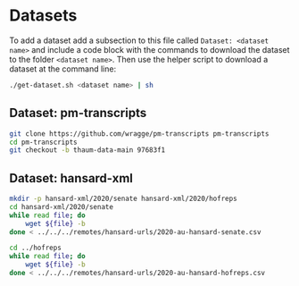 # Datasets

To add a dataset add a subsection to this file called `Dataset: <dataset name>` and include a code block with the commands to download the dataset to the folder `<dataset name>`. Then use the helper script to download a dataset at the command line:
``` sh
./get-dataset.sh <dataset name> | sh
```

## Dataset: pm-transcripts

``` sh
git clone https://github.com/wragge/pm-transcripts pm-transcripts
cd pm-transcripts
git checkout -b thaum-data-main 97683f1
```

## Dataset: hansard-xml

``` sh
mkdir -p hansard-xml/2020/senate hansard-xml/2020/hofreps
cd hansard-xml/2020/senate
while read file; do
    wget ${file} -b
done < ../../../remotes/hansard-urls/2020-au-hansard-senate.csv

cd ../hofreps
while read file; do
    wget ${file} -b
done < ../../../remotes/hansard-urls/2020-au-hansard-hofreps.csv

```